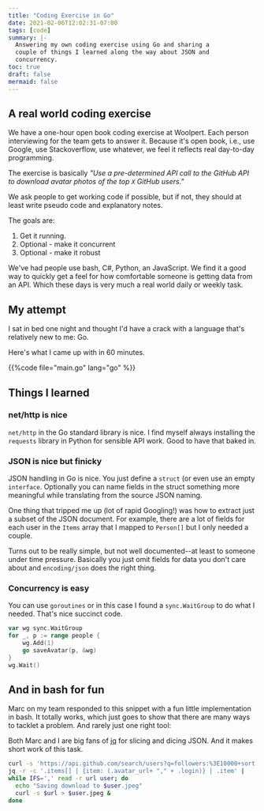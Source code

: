 ```yaml
---
title: "Coding Exercise in Go"
date: 2021-02-06T12:02:31-07:00
tags: [code]
summary: |-
  Answering my own coding exercise using Go and sharing a 
  couple of things I learned along the way about JSON and
  concurrency.
toc: true
draft: false
mermaid: false
---
```


## A real world coding exercise

We have a one-hour open book coding exercise at Woolpert.
Each person interviewing for the team gets to answer it.
Because it's open book, i.e., use Google, use Stackoverflow, use whatever, we feel it reflects real day-to-day programming.

The exercise is basically _"Use a pre-determined API call to the GitHub API to download avatar photos of the top `X` GitHub users."_

We ask people to get working code if possible, but if not, they should at least write pseudo code and explanatory notes.

The goals are:

1. Get it running.
1. Optional - make it concurrent
1. Optional - make it robust

We've had people use bash, C#, Python, an JavaScript.
We find it a good way to quickly get a feel for how comfortable someone is getting data from an API.
Which these days is very much a real world daily or weekly task.

## My attempt

I sat in bed one night and thought I'd have a crack with a language that's relatively new to me: Go.

Here's what I came up with in 60 minutes.

{{%code file="main.go" lang="go" %}}

## Things I learned

### net/http is nice

`net/http` in the Go standard library is nice. I find myself always installing the `requests` library in Python for sensible API work. Good to have that baked in.

### JSON is nice but finicky

JSON handling in Go is nice. You just define a `struct` (or even use an empty `interface`. Optionally you can name fields in the struct something more meaningful while translating from the source JSON naming.

One thing that tripped me up (lot of rapid Googling!) was how to extract just a subset of the JSON document. For example, there are a lot of fields for each user in the `Items` array that I mapped to `Person[]` but I only needed a couple.

Turns out to be really simple, but not well documented--at least to someone under time pressure.
Basically you just omit fields for data you don't care about and `encoding/json` does the right thing.

### Concurrency is easy

You can use `goroutines` or in this case I found a `sync.WaitGroup` to do what I needed. That's nice succinct code.

```go
var wg sync.WaitGroup
for _, p := range people {
    wg.Add(1)
    go saveAvatar(p, &wg)
}
wg.Wait()
```

## And in bash for fun

Marc on my team responded to this snippet with a fun little implementation in bash. It totally works, which just goes to show that there are many ways to tacklet a problem. And rarely just one right tool:

Both Marc and I are big fans of [jq](https://stedolan.github.io/jq/) for slicing and dicing JSON.
And it makes short work of this task.

```bash
curl -s 'https://api.github.com/search/users?q=followers:%3E10000+sort:followers&per_page=50' |
jq -r -c '.items[] | {item: (.avatar_url+ "," + .login)} | .item' |
while IFS=',' read -r url user; do
  echo "Saving download to $user.jpeg"
  curl -s $url > $user.jpeg &
done
```